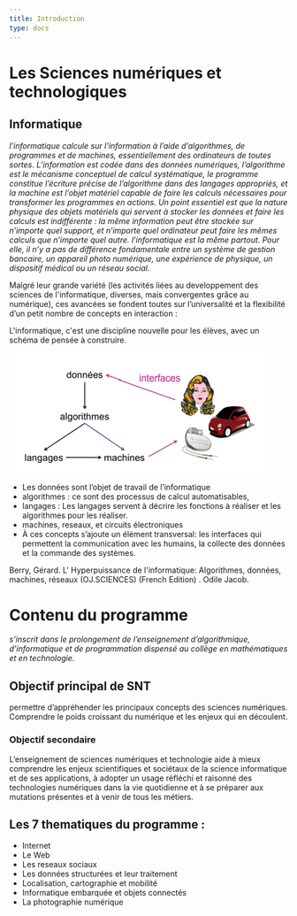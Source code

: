 ```yaml
---
title: Introduction
type: docs
---
```


# Les Sciences numériques et technologiques
## Informatique 
*l’informatique calcule sur l’information à l’aide d’algorithmes, de programmes et de machines, essentiellement des ordinateurs de toutes sortes. L’information est codée dans des données numériques, l’algorithme est le mécanisme conceptuel de calcul systématique, le programme constitue l’écriture précise de l’algorithme dans des langages appropriés, et la machine est l’objet matériel capable de faire les calculs nécessaires pour transformer les programmes en actions. Un point essentiel est que la nature physique des objets matériels qui servent à stocker les données et faire les calculs est indifférente : la même information peut être stockée sur n’importe quel support, et n’importe quel ordinateur peut faire les mêmes calculs que n’importe quel autre.*
*l’informatique est la même partout. Pour elle, il n’y a pas de différence fondamentale entre un système de gestion bancaire, un appareil photo numérique, une expérience de physique, un dispositif médical ou un réseau social.*

Malgré leur grande variété (les activités liées au developpement des sciences de l'informatique, diverses, mais convergentes grâce au numérique), ces avancées se fondent toutes sur l’universalité et la flexibilité d’un petit nombre de concepts en interaction :

L'informatique, c'est une discipline nouvelle pour les élèves, avec un schéma de pensée à construire.

![schema des piliers de l'informatique](images/piliers2.png)

* Les données sont l’objet de travail de l’informatique
* algorithmes : ce sont des processus de calcul automatisables,
* langages : Les langages servent à décrire les fonctions à réaliser et les algorithmes pour les réaliser.
* machines, reseaux, et circuits électroniques
* À ces concepts s’ajoute un élément transversal: les interfaces qui permettent la communication avec les humains, la collecte des données et la commande des systèmes.


Berry, Gérard. L' Hyperpuissance de l'informatique: Algorithmes, données, machines, réseaux (OJ.SCIENCES) (French Edition) . Odile Jacob.

# Contenu du programme 
*s’inscrit dans le prolongement de l’enseignement d’algorithmique, d’informatique et de programmation dispensé au collège en mathématiques et en technologie.*
## Objectif principal de SNT 
permettre d’appréhender les principaux concepts des sciences numériques. Comprendre le poids croissant du numérique et les enjeux qui en découlent.
### Objectif secondaire
L’enseignement de sciences numériques et technologie aide à mieux comprendre les enjeux scientifiques et sociétaux de la science informatique et de ses applications, à adopter un usage réfléchi et raisonné des technologies numériques dans la vie quotidienne et à se préparer aux mutations présentes et à venir de tous les métiers.

## Les 7 thematiques du programme : 

* Internet
* Le Web
* Les reseaux sociaux
* Les données structurées et leur traitement
* Localisation, cartographie et mobilité
* Informatique embarquée et objets connectés
* La photographie numérique